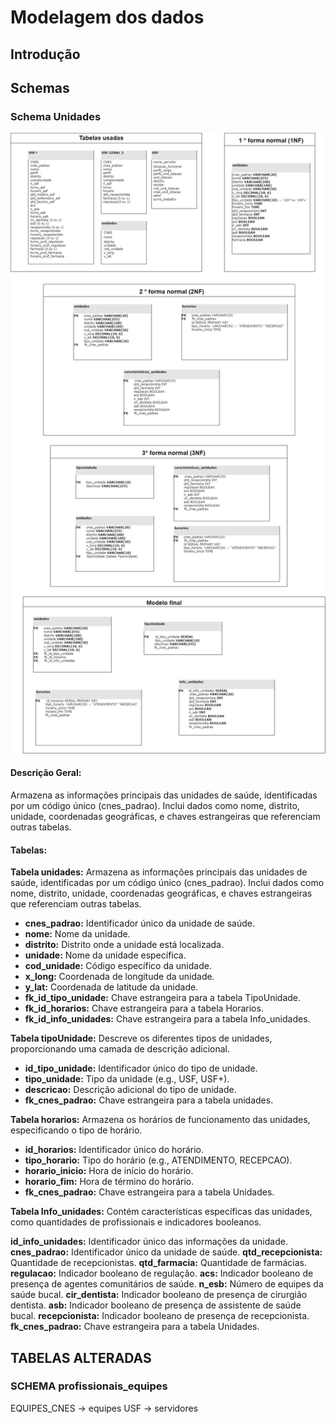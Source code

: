 # Modelagem dos dados

## Introdução

## Schemas

### Schema Unidades

![Diagrama do Schema Unidades](https://raw.githubusercontent.com/ngisecogesesau/db_atencao_basica_secoge/main/modelagem/schema_unidades.drawio.png)


#### Descrição Geral:

Armazena as informações principais das unidades de saúde, identificadas por um código único (cnes_padrao). Inclui dados como nome, distrito, unidade, coordenadas geográficas, e chaves estrangeiras que referenciam outras tabelas.

#### Tabelas:

**Tabela unidades:** Armazena as informações principais das unidades de saúde, identificadas por um código único (cnes_padrao). Inclui dados como nome, distrito, unidade, coordenadas geográficas, e chaves estrangeiras que referenciam outras tabelas.

- **cnes_padrao:** Identificador único da unidade de saúde.
- **nome:** Nome da unidade.
- **distrito:** Distrito onde a unidade está localizada.
- **unidade:** Nome da unidade específica.
- **cod_unidade:** Código específico da unidade.
- **x_long:** Coordenada de longitude da unidade.
- **y_lat:** Coordenada de latitude da unidade.
- **fk_id_tipo_unidade:** Chave estrangeira para a tabela TipoUnidade.
- **fk_id_horarios:** Chave estrangeira para a tabela Horarios.
- **fk_id_info_unidades:** Chave estrangeira para a tabela Info_unidades.


**Tabela tipoUnidade:** Descreve os diferentes tipos de unidades, proporcionando uma camada de descrição adicional.

- **id_tipo_unidade:** Identificador único do tipo de unidade.
- **tipo_unidade:** Tipo da unidade (e.g., USF, USF+).
- **descricao:** Descrição adicional do tipo de unidade.
- **fk_cnes_padrao:** Chave estrangeira para a tabela unidades.

**Tabela horarios:** Armazena os horários de funcionamento das unidades, especificando o tipo de horário.

- **id_horarios:** Identificador único do horário.
- **tipo_horario:** Tipo do horário (e.g., ATENDIMENTO, RECEPCAO).
- **horario_inicio:** Hora de início do horário.
- **horario_fim:** Hora de término do horário.
- **fk_cnes_padrao:** Chave estrangeira para a tabela Unidades.

**Tabela Info_unidades:** Contém características específicas das unidades, como quantidades de profissionais e indicadores booleanos.

**id_info_unidades:** Identificador único das informações da unidade.
**cnes_padrao:** Identificador único da unidade de saúde.
**qtd_recepcionista:** Quantidade de recepcionistas.
**qtd_farmacia:** Quantidade de farmácias.
**regulacao:** Indicador booleano de regulação.
**acs:** Indicador booleano de presença de agentes comunitários de saúde.
**n_esb:** Número de equipes da saúde bucal.
**cir_dentista:** Indicador booleano de presença de cirurgião dentista.
**asb:** Indicador booleano de presença de assistente de saúde bucal.
**recepcionista:** Indicador booleano de presença de recepcionista.
**fk_cnes_padrao:** Chave estrangeira para a tabela Unidades.



## TABELAS ALTERADAS

### SCHEMA profissionais_equipes

EQUIPES_CNES -> equipes
USF -> servidores